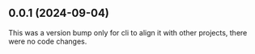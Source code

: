 ## 0.0.1 (2024-09-04)

This was a version bump only for cli to align it with other projects, there were no code changes.